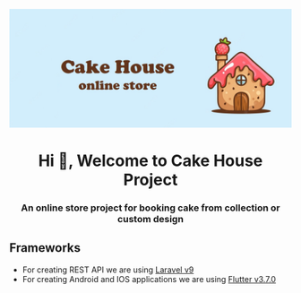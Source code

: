 

![MasterHead](https://raw.githubusercontent.com/MarwanSallum/cake-house/master/media/cake_banner.jpg)
<h1 align="center">Hi 👋, Welcome to Cake House Project</h1>

<h3 align="center">An online store project for booking cake from collection or custom design </h3>

<h2 align="left">Frameworks</h2>

-  For creating REST API we are using [Laravel v9](https://laravel.com/docs/9.x)
-  For creating Android and IOS applications we are using  [Flutter v3.7.0](https://flutter.dev/)






